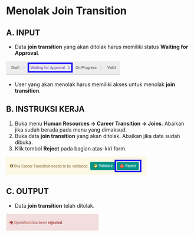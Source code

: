 # Menolak Join Transition

## A. INPUT

* Data **join transition** yang akan ditolak harus memiliki status **Waiting for Approval**.

![](../../img/join-transition/status-waiting-approval.png)

* User yang akan menolak harus memiliki akses untuk menolak **join transition**.

## B. INSTRUKSI KERJA

1. Buka menu **Human Resources -> Career Transition -> Joins**. Abaikan jika sudah berada pada menu yang dimaksud.
2. Buka data **join transition** yang akan ditolak. Abaikan jika data sudah dibuka.
3. Klik tombol **Reject** pada bagian atas-kiri form.

![](../../img/join-transition/tombol-reject.png)

## C. OUTPUT

* Data **join transition** telah ditolak.

![](../../img/join-transition/output-ditolak.png)
